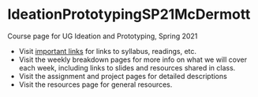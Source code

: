 # IdeationPrototypingSP21McDermott
Course page for UG Ideation and Prototyping, Spring 2021

* Visit [important links](Important_Links.md) for links to syllabus, readings, etc. 
* Visit the weekly breakdown pages for more info on what we will cover each week, including links to slides and resources shared in class.
* Visit the assignment and project pages for detailed descriptions
* Visit the resources page for general resources.
